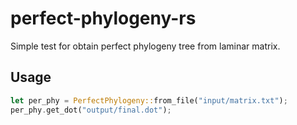 # perfect-phylogeny-rs

Simple test for obtain perfect phylogeny tree from laminar matrix.

## Usage
```rust
let per_phy = PerfectPhylogeny::from_file("input/matrix.txt");
per_phy.get_dot("output/final.dot");
```
